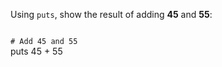 Using `puts`, show the result
of adding **45** and **55**:

<codeblock language="ruby" type="exercise" testMode="fixedInput">
<code>
# Add 45 and 55
</code>

<solution>
puts 45 + 55
</solution>
</codeblock>